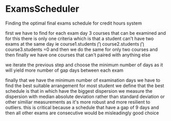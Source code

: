# ExamsScheduler
Finding the optimal final exams schedule for credit hours system

first we have to find for each exam day 3 courses that can be examined and for this there is only one criteria which is that a student can't have two exams
at the same day ie course1.students $\bigcap$ course2.students $\bigcap$  course3.students =0
and then we do the same for only two courses and then finally we have one courses that can't paired with anything else

we iterate the previous step and choose the minimum number of days as it will yield more number of gap days between each exam 

finally that we have the minimum number of examination days we have to find the best suitable arrangement for most student
we define that the best schedule is that in which have the biggest dispersion 
we measure the dispersion with median absolute deviation rather than standard deviation or other similiar measurements as it's more robust and more resilient to outliers. this is critical because a schedule that have a gap of 9 days and then all other exams are consecutive would be misleadingly good choice
 
